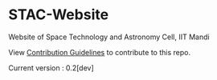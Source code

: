 STAC-Website
============

Website of Space Technology and Astronomy Cell, IIT Mandi

View [Contribution Guidelines](https://github.com/STAC-IITMandi/STAC-IITMandi.github.io/blob/master/CONTRIBUTING.rst) to contribute to this repo.

Current version : 0.2[dev]
